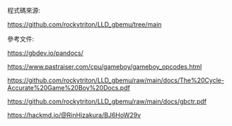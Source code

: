程式碼來源:

https://github.com/rockytriton/LLD_gbemu/tree/main

參考文件:

https://gbdev.io/pandocs/

https://www.pastraiser.com/cpu/gameboy/gameboy_opcodes.html

https://github.com/rockytriton/LLD_gbemu/raw/main/docs/The%20Cycle-Accurate%20Game%20Boy%20Docs.pdf

https://github.com/rockytriton/LLD_gbemu/raw/main/docs/gbctr.pdf

https://hackmd.io/@RinHizakura/BJ6HoW29v
